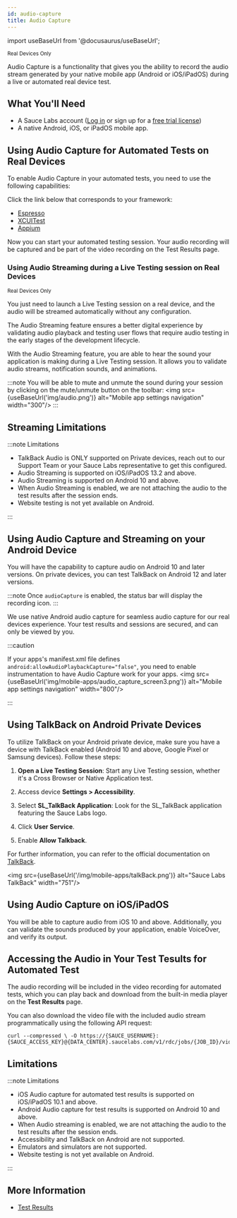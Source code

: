 ```yaml
---
id: audio-capture
title: Audio Capture
---
```


import useBaseUrl from '@docusaurus/useBaseUrl';

<p><small><span className="sauceGreen">Real Devices Only</span></small></p>

Audio Capture is a functionality that gives you the ability to record the audio stream generated by your native mobile app (Android or iOS/iPadOS) during a live or automated real device test.

## What You'll Need

- A Sauce Labs account ([Log in](https://accounts.saucelabs.com/am/XUI/#login/) or sign up for a [free trial license](https://saucelabs.com/sign-up))
- A native Android, iOS, or iPadOS mobile app.

## Using Audio Capture for Automated Tests on Real Devices

To enable Audio Capture in your automated tests, you need to use the following capabilities:

Click the link below that corresponds to your framework:

- [Espresso](/mobile-apps/automated-testing/espresso-xcuitest/espresso/#audiocapture)
- [XCUITest](/mobile-apps/automated-testing/espresso-xcuitest/xcuitest/#audiocapture)
- [Appium](/dev/test-configuration-options/#audiocapture)

Now you can start your automated testing session. Your audio recording will be captured and be part of the video recording on the Test Results page.

### Using Audio Streaming during a Live Testing session on Real Devices

<p><small><span className="sauceGreen">Real Devices Only</span></small></p>

You just need to launch a Live Testing session on a real device, and the audio will be streamed automatically without any configuration.

The Audio Streaming feature ensures a better digital experience by validating audio playback and testing user flows that require audio testing in the early stages of the development lifecycle.

With the Audio Streaming feature, you are able to hear the sound your application is making during a Live Testing session. It allows you to validate audio streams, notification sounds, and animations.

:::note
You will be able to mute and unmute the sound during your session by clicking on the mute/unmute button on the toolbar:
<img src={useBaseUrl('img/audio.png')} alt="Mobile app settings navigation" width="300"/>
:::

## Streaming Limitations

:::note Limitations

- TalkBack Audio is ONLY supported on Private devices, reach out to our Support Team or your Sauce Labs representative to get this configured.
- Audio Streaming is supported on iOS/iPadOS 13.2 and above.
- Audio Streaming is supported on Android 10 and above.
- When Audio Streaming is enabled, we are not attaching the audio to the test results after the session ends.
- Website testing is not yet available on Android.

:::

## Using Audio Capture and Streaming on your Android Device

You will have the capability to capture audio on Android 10 and later versions. On private devices, you can test TalkBack on Android 12 and later versions.

:::note
Once `audioCapture` is enabled, the status bar will display the recording icon.
:::

We use native Android audio capture for seamless audio capture for our real devices experience. Your test results and sessions are secured, and can only be viewed by you.

:::caution

If your apps's manifest.xml file defines `android:allowAudioPlaybackCapture="false"`, you need to enable instrumentation to have Audio Capture work for your apps.
<img src={useBaseUrl('img/mobile-apps/audio_capture_screen3.png')} alt="Mobile app settings navigation" width="800"/>

:::

## Using TalkBack on Android Private Devices

To utilize TalkBack on your Android private device, make sure you have a device with TalkBack enabled (Android 10 and above, Google Pixel or Samsung devices). Follow these steps:

1. **Open a Live Testing Session**: Start any Live Testing session, whether it's a Cross Browser or Native Application test.

2. Access device **Settings > Accessibility**.

3. Select **SL_TalkBack Application**: Look for the SL_TalkBack application featuring the Sauce Labs logo.

4. Click **User Service**.

5. Enable **Allow Talkback**.

For further information, you can refer to the official documentation on [TalkBack](https://support.google.com/accessibility/android/answer/6006598?sjid=17999569893329555730-EU).

<img src={useBaseUrl('/img/mobile-apps/talkBack.png')} alt="Sauce Labs TalkBack" width="751"/>

## Using Audio Capture on iOS/iPadOS

You will be able to capture audio from iOS 10 and above. Additionally, you can validate the sounds produced by your application, enable VoiceOver, and verify its output.

## Accessing the Audio in Your Test Tesults for Automated Test

The audio recording will be included in the video recording for automated tests, which you can play back and download from the built-in media player on the **Test Results** page.

You can also download the video file with the included audio stream programmatically using the following API request:

```
curl --compressed \ -O https://{SAUCE_USERNAME}:{SAUCE_ACCESS_KEY}@{DATA_CENTER}.saucelabs.com/v1/rdc/jobs/{JOB_ID}/video.mp4
```

## Limitations

:::note Limitations

- iOS Audio capture for automated test results is supported on iOS/iPadOS 10.1 and above.
- Android Audio capture for test results is supported on Android 10 and above.
- When Audio streaming is enabled, we are not attaching the audio to the test results after the session ends.
- Accessibility and TalkBack on Android are not supported.
- Emulators and simulators are not supported.
- Website testing is not yet available on Android.

:::

## More Information

- [Test Results](/test-results/)
